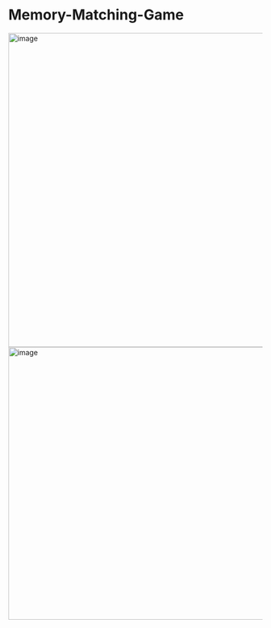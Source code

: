 # Memory-Matching-Game

<img width="621" alt="image" src="https://github.com/dgpiyush/Memory-Matching-Game/assets/65231859/ebbd5600-74d4-4077-8354-36d789b7046b">


<img width="539" alt="image" src="https://github.com/dgpiyush/Memory-Matching-Game/assets/65231859/1d9c4a45-0677-4583-a891-89aaa4ba14cf">

